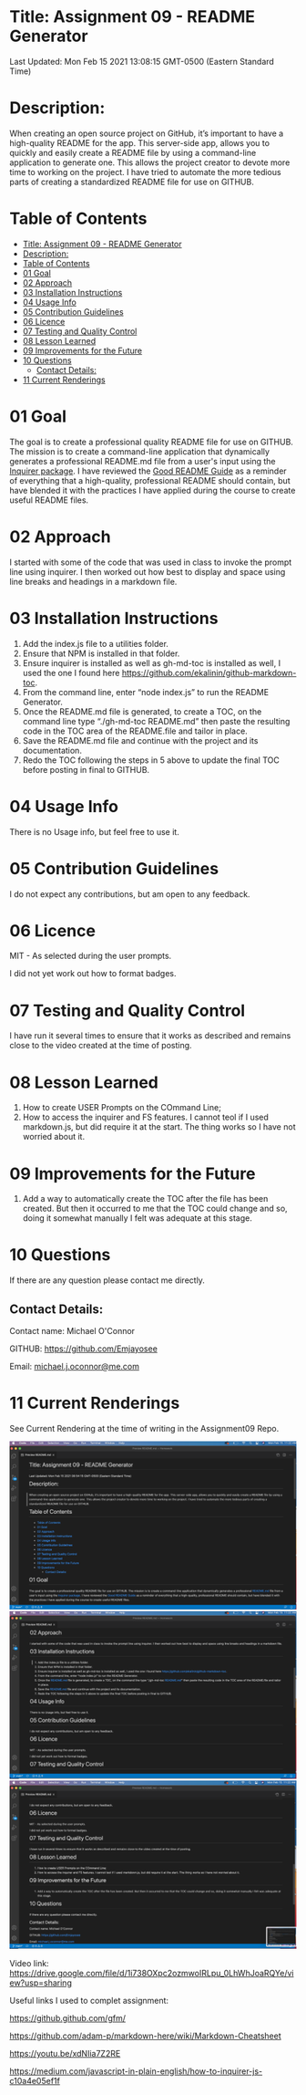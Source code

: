 # Title: Assignment 09 - README Generator

Last Updated: Mon Feb 15 2021 13:08:15 GMT-0500 (Eastern Standard Time) 

# Description: 

When creating an open source project on GitHub, it’s important to have a high-quality README for the app.  This server-side app, allows you to  quickly and easily create a README file by using a command-line application to generate one. This allows the project creator to devote more time to working on the project.  I have tried to automate the more tedious parts of creating a standardized README file for use on GITHUB.

# Table of Contents

   * [Title: Assignment 09 - README Generator](#title-assignment-09---readme-generator)
   * [Description:](#description)
   * [Table of Contents](#table-of-contents)
   * [01 Goal](#01-goal)
   * [02 Approach](#02-approach)
   * [03 Installation Instructions](#03-installation-instructions)
   * [04 Usage Info](#04-usage-info)
   * [05 Contribution Guidelines](#05-contribution-guidelines)
   * [06 Licence](#06-licence)
   * [07 Testing and Quality Control](#07-testing-and-quality-control)
   * [08 Lesson Learned](#08-lesson-learned)
   * [09 Improvements for the Future](#09-improvements-for-the-future)
   * [10 Questions](#10-questions)
      * [Contact Details:](#contact-details)
   * [11 Current Renderings](#11-current-renderings)

# 01 Goal 

The goal is to create a professional quality README file for use on GITHUB.  The mission is to create a command-line application that dynamically generates a professional README.md file from a user's input using the [Inquirer package](https://www.npmjs.com/package/inquirer). I have reviewed the [Good README Guide](../../01-HTML-Git-CSS/04-Important/Good-README-Guide/README.md) as a reminder of everything that a high-quality, professional README should contain, but have blended it with the practices I have applied during the course to create useful README files.  

# 02 Approach 

I started with some of the code that was used in class to invoke the prompt line using inquirer.  I then worked out how best to display and space using line breaks and headings in a markdown file.

# 03 Installation Instructions 

1. Add the index.js file to a utilities folder.
2. Ensure that NPM is installed in that folder.
3. Ensure inquirer is installed as well as gh-md-toc is installed as well, I used the one I found here https://github.com/ekalinin/github-markdown-toc.
4. From the command line, enter “node index.js” to run the README Generator.
5. Once the README.md file is generated, to create a TOC, on the command line type “./gh-md-toc README.md” then paste the resulting code in the TOC area of the README.file and tailor in place.
6. Save the README.md file and continue with the project and its documentation.
7. Redo the TOC following the steps in 5 above to update the final TOC before posting in final to GITHUB.

# 04 Usage Info 

There is no Usage info, but feel free to use it.

# 05 Contribution Guidelines 

I do not expect any contributions, but am open to any feedback.

# 06 Licence 

 MIT - As selected during the user prompts.

I did not yet work out how to format badges.

# 07 Testing and Quality Control 

I have run it several times to ensure that it works as described and remains close to the video created at the time of posting.

# 08 Lesson Learned 

1. How to create USER Prompts on the COmmand Line;
2. How to access the inquirer and FS features.  I cannot teol if I used markdown.js, but did require it at the start.  The thing works so I have not worried about it.

# 09 Improvements for the Future 

1. Add a way to automatically create the TOC after the file has been created. But then it occurred to me that the TOC could change and so, doing it somewhat manually I felt was adequate at this stage.

# 10 Questions 

If there are any question please contact me directly. 

## Contact Details: 

Contact name: Michael O'Connor 

GITHUB: https://github.com/Emjayosee 

Email: michael.j.oconnor@me.com

# 11 Current Renderings

See Current Rendering at the time of writing in the Assignment09 Repo. 

![alt text](Assets/README_SCREENSHOT1.png)
![alt text](Assets/README_SCREENSHOT2.png)
![alt text](Assets/README_SCREENSHOT3.png)

Video link:  https://drive.google.com/file/d/1i738OXpc2ozmwoIRLpu_0LhWhJoaRQYe/view?usp=sharing

Useful links I used to complet assignment: 

https://github.github.com/gfm/

https://github.com/adam-p/markdown-here/wiki/Markdown-Cheatsheet

https://youtu.be/xdNIia7Z2RE

https://medium.com/javascript-in-plain-english/how-to-inquirer-js-c10a4e05ef1f

